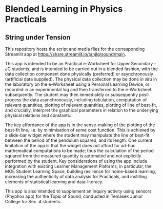 # Blended Learning in Physics Practicals #
## String under Tension ##

This repository hosts the script and media files for the corresponding Streamlit app at https://share.streamlit.io/tanjlg/sound/main.

This app is intended to be an Practical e-Worksheet for Upper Secondary - JC students, and is intended to be carried out in a blended fashion, with the data collection component done physically (preferred) or asynchronously (artificial data supplied). The physical data collection may be done *in situ* in the laboratory on the e-Worksheet using a Personal Learning Device, or recorded in an experimental log and then transferred to the e-Worksheet subsequently. The student may then immediately or subsequently post-process the data asynchronously, including tabulation, computation of relevant quantities, plotting of relevant quantities, plotting of line of best-fit, and crucially, interpret the graphical parameters in relation to the underlying physical relations and constants.

The key affordance of the app is in the sense-making of the plotting of the best-fit line, i.e. by minimisation of some cost function. This is achieved by a slide-bar widget where the student may manipulate the line of best-fit between the period of the pendulum squared, and its length. One current limitation of the app is that the widget does not afford for ad-hoc mathematical computations to be made; thus the calculation of the period squared from the measured quantity is automated and not explicitly performed by the student. Key considerations of using the app include integration with existing Learner Management Plaforms, in particular, the MOE Student Learning Space, building resilience for home-based learning, increasing the authenticity of data analysis for Practicals, and instilling elements of statistical learning and data-literacy.

This app is also intended to supplement an inquiry activity using sensors (Phyphox app) for the Topic of Sound, conducted in Temasek Junior College for Sec. 4 students.
